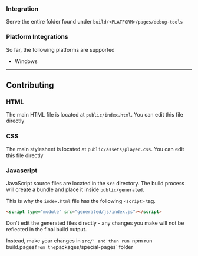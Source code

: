 ### Integration

Serve the entire folder found under `build/<PLATFORM>/pages/debug-tools`

### Platform Integrations

So far, the following platforms are supported

- Windows

---

## Contributing

### HTML

The main HTML file is located at `public/index.html`. You can edit this file directly

### CSS

The main stylesheet is located at `public/assets/player.css`. You can edit this file directly

### Javascript

JavaScript source files are located in the `src` directory. The build process will create a bundle and place it inside `public/generated`.

This is why the `index.html` file has the following `<script>` tag.

```html
<script type="module" src="generated/js/index.js"></script>
```

Don't edit the generated files directly - any changes you make will not be reflected in the final build output.

Instead, make your changes in `src/' and then run `npm run build.pages`from the`packages/special-pages` folder
